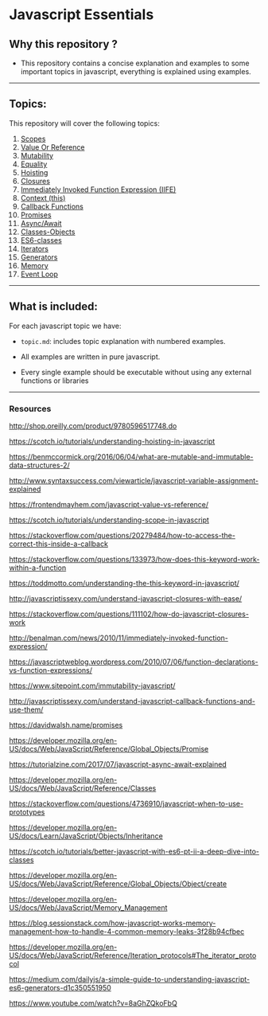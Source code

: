 # Javascript Essentials

## Why this repository ?
* This repository contains a concise explanation and examples to some important topics in javascript, everything is explained using examples.

---

## Topics:
This repository will cover the following topics:

1. [Scopes](scopes.md)
2. [Value Or Reference](valueOrReference.md)
3. [Mutability](mutability.md)
4. [Equality](equality.md)
5. [Hoisting](hoisting.md)
6. [Closures](closure.md)
7. [Immediately Invoked Function Expression (IIFE)](IIFE.md)
8. [Context (this)](context.md)
9. [Callback Functions](callbackFunctions.md)
10. [Promises](promises.md)
11. [Async/Await](async-await.md)
12. [Classes-Objects](classes-objects.md)
13. [ES6-classes](ES6-classes.md)
14. [Iterators](iterators.md)
15. [Generators](generators.md)
16. [Memory](memory.md)
17. [Event Loop](event-loop.md)

---

## What is included:
For each javascript topic we have:
* `topic.md`: includes topic explanation with numbered examples.

* All examples are written in pure javascript.

* Every single example should be executable without using any external functions or libraries

---

### Resources

http://shop.oreilly.com/product/9780596517748.do

https://scotch.io/tutorials/understanding-hoisting-in-javascript

https://benmccormick.org/2016/06/04/what-are-mutable-and-immutable-data-structures-2/

http://www.syntaxsuccess.com/viewarticle/javascript-variable-assignment-explained

https://frontendmayhem.com/javascript-value-vs-reference/

https://scotch.io/tutorials/understanding-scope-in-javascript

https://stackoverflow.com/questions/20279484/how-to-access-the-correct-this-inside-a-callback

https://stackoverflow.com/questions/133973/how-does-this-keyword-work-within-a-function

https://toddmotto.com/understanding-the-this-keyword-in-javascript/

http://javascriptissexy.com/understand-javascript-closures-with-ease/

https://stackoverflow.com/questions/111102/how-do-javascript-closures-work

http://benalman.com/news/2010/11/immediately-invoked-function-expression/

https://javascriptweblog.wordpress.com/2010/07/06/function-declarations-vs-function-expressions/

https://www.sitepoint.com/immutability-javascript/

http://javascriptissexy.com/understand-javascript-callback-functions-and-use-them/

https://davidwalsh.name/promises

https://developer.mozilla.org/en-US/docs/Web/JavaScript/Reference/Global_Objects/Promise

https://tutorialzine.com/2017/07/javascript-async-await-explained

https://developer.mozilla.org/en-US/docs/Web/JavaScript/Reference/Classes

https://stackoverflow.com/questions/4736910/javascript-when-to-use-prototypes

https://developer.mozilla.org/en-US/docs/Learn/JavaScript/Objects/Inheritance

https://scotch.io/tutorials/better-javascript-with-es6-pt-ii-a-deep-dive-into-classes

https://developer.mozilla.org/en-US/docs/Web/JavaScript/Reference/Global_Objects/Object/create

https://developer.mozilla.org/en-US/docs/Web/JavaScript/Memory_Management

https://blog.sessionstack.com/how-javascript-works-memory-management-how-to-handle-4-common-memory-leaks-3f28b94cfbec

https://developer.mozilla.org/en-US/docs/Web/JavaScript/Reference/Iteration_protocols#The_iterator_protocol

https://medium.com/dailyjs/a-simple-guide-to-understanding-javascript-es6-generators-d1c350551950

https://www.youtube.com/watch?v=8aGhZQkoFbQ